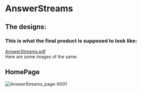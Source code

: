 # AnswerStreams

## The designs:

### This is what the final product is supposed to look like:


[AnswerStreams.pdf](https://github.com/Iano-theDev/AnswerStreams/files/10902869/AnswerStreams.pdf)
<br>
Here are some images of the same.
## HomePage

![AnswerStreams_page-0001](https://user-images.githubusercontent.com/60983828/223235712-bc7b3711-4bdf-4013-93bb-6416d00fa2a5.jpg)
